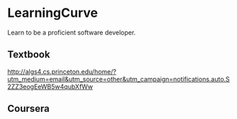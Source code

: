 # LearningCurve
Learn to be a proficient software developer.

## Textbook
<http://algs4.cs.princeton.edu/home/?utm_medium=email&utm_source=other&utm_campaign=notifications.auto.S2ZZ3eogEeWB5w4qubXfWw>

## Coursera
